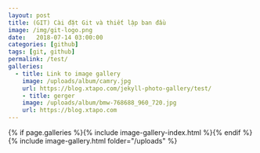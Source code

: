 ```yaml
---
layout: post
title: (GIT) Cài đặt Git và thiết lập ban đầu
image: /img/git-logo.png
date:   2018-07-14 03:00:00
categories: [github]
tags: [git, github]
permalink: /test/
galleries:
  - title: Link to image gallery
    image: /uploads/album/camry.jpg
    url: https://blog.xtapo.com/jekyll-photo-gallery/test/
    - title: gerger
    image: /uploads/album/bmw-768688_960_720.jpg
    url: https://blog.xtapo.com
---
```


{% if page.galleries %}{% include image-gallery-index.html %}{% endif %}
{% include image-gallery.html folder="/uploads" %}
